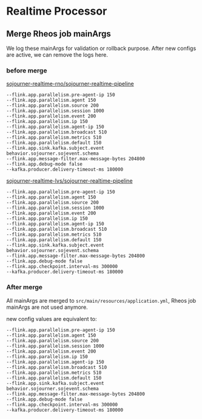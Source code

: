 # Realtime Processor

## Merge Rheos job mainArgs
We log these mainArgs for validation or rollback purpose. After new configs are active, we can remove the logs here.

### before merge

[sojourner-realtime-rno/sojourner-realtime-pipeline](https://rhs-portal.vip.ebay.com/flink/job/sojourner-realtime-rno/sojourner-realtime-pipeline)

```
--flink.app.parallelism.pre-agent-ip 150 
--flink.app.parallelism.agent 150 
--flink.app.parallelism.source 200 
--flink.app.parallelism.session 1000 
--flink.app.parallelism.event 200 
--flink.app.parallelism.ip 150 
--flink.app.parallelism.agent-ip 150 
--flink.app.parallelism.broadcast 510 
--flink.app.parallelism.metrics 510 
--flink.app.parallelism.default 150 
--flink.app.sink.kafka.subject.event behavior.sojourner.sojevent.schema 
--flink.app.message-filter.max-message-bytes 204800 
--flink.app.debug-mode false 
--kafka.producer.delivery-timeout-ms 180000
```

[sojourner-realtime-lvs/sojourner-realtime-pipeline](https://rhs-portal.vip.ebay.com/flink/job/sojourner-realtime-lvs/sojourner-realtime-pipeline)

```
--flink.app.parallelism.pre-agent-ip 150 
--flink.app.parallelism.agent 150 
--flink.app.parallelism.source 200 
--flink.app.parallelism.session 1000 
--flink.app.parallelism.event 200 
--flink.app.parallelism.ip 150 
--flink.app.parallelism.agent-ip 150 
--flink.app.parallelism.broadcast 510 
--flink.app.parallelism.metrics 510 
--flink.app.parallelism.default 150 
--flink.app.sink.kafka.subject.event behavior.sojourner.sojevent.schema 
--flink.app.message-filter.max-message-bytes 204800 
--flink.app.debug-mode false 
--flink.app.checkpoint.interval-ms 300000 
--kafka.producer.delivery-timeout-ms 180000
```

### After merge

All mainArgs are merged to `src/main/resources/application.yml`, Rheos job mainArgs are not used anymore.

new config values are equivalent to:

```
--flink.app.parallelism.pre-agent-ip 150
--flink.app.parallelism.agent 150
--flink.app.parallelism.source 200
--flink.app.parallelism.session 1000
--flink.app.parallelism.event 200
--flink.app.parallelism.ip 150
--flink.app.parallelism.agent-ip 150
--flink.app.parallelism.broadcast 510
--flink.app.parallelism.metrics 510
--flink.app.parallelism.default 150
--flink.app.sink.kafka.subject.event behavior.sojourner.sojevent.schema
--flink.app.message-filter.max-message-bytes 204800
--flink.app.debug-mode false
--flink.app.checkpoint.interval-ms 300000
--kafka.producer.delivery-timeout-ms 180000
```
